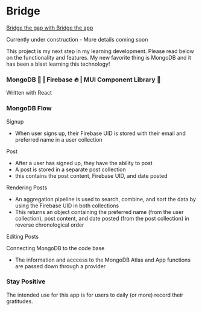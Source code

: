 # Bridge

[Bridge the gap with Bridge the app](https://bridgetheapp.us/login)

Currently under construction - More details coming soon

This project is my next step in my learning development. Please read below on the functionality and features. My new favorite thing is MongoDB and it has been a blast learning this technology!

### MongoDB 🍃 | Firebase 🔥 | MUI Component Library 🔌  
Written with React

### MongoDB Flow
Signup
- When user signs up, their Firebase UID is stored with their email and preferred name in a user collection

Post
- After a user has signed up, they have the ability to post
- A post is stored in a separate post collection
-   this contains the post content, Firebase UID, and date posted

Rendering Posts
- An aggregation pipeline is used to search, combine, and sort the data by using the Firebase UID in both collections
- This returns an object containing the preferred name (from the user collection), post content, and date posted (from the post collection) in reverse chronological order

Editing Posts

Connecting MongoDB to the code base
- The information and acccess to the MongoDB Atlas and App functions are passed down through a provider


### Stay Positive
The intended use for this app is for users to daily (or more) record their gratitudes. 
